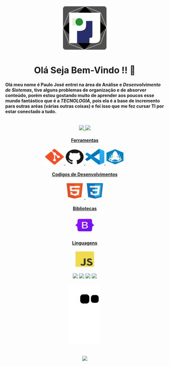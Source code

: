 <div align=center><a href="#">
  <img src="https://github.com/PauloJose-PJ/PauloJose-PJ/blob/main/definaVC.jpg" target="_blank"></a>
  <br>
  <h1>Olá Seja Bem-Vindo !! 👋</h1>
</div>

#### Olá meu nome é Paulo José entrei na área de Análise e *Desenvolvimento de Sistemas*, tive alguns problemas de organização e de absorver conteúdo, porém estou gostando muito de aprender aos poucos esse mundo fantástico que é a *TECNOLOGIA*, pois ela é a base de incremento para outras aréas (várias outras coisas) e foi isso que me fez cursar TI por estar conectado a tudo.
<br>
<div align="center">
  <a href="https://github.com/PauloJose-PJ">
  <img height="180em" src="https://github-readme-stats-git-masterrstaa-rickstaa.vercel.app/api/top-langs/?username=PauloJose-PJ&layout=compact&langs_count=10&hide_border=true&role=owner,collaborator&theme=default#gh-light-mode-only">
  <img height="180em" src="https://github-readme-stats-git-masterrstaa-rickstaa.vercel.app/api/top-langs/?username=PauloJose-PJ&show_icons=true&count_private=true&line_height=28&hide_border=true&card_width=347&include_all_commits=true&role=owner,collaborator&exclude_repo=github-readme-stats&theme=default&hide_rank=true#gh-light-mode-only">
</div>

<div style="display: inline_block" align="center">
  <h4>Ferramentas</h4>
  <img alt="PauloJose-Git" height="50" width="60" title="Git" src="https://github.com/devicons/devicon/blob/master/icons/git/git-original.svg">
  <img alt="PauloJose-GitHUB" height="50" width="60" title="GitHub" src="https://github.com/devicons/devicon/blob/master/icons/github/github-original.svg">
  <img alt="PauloJose-VSCode" height="50" width="60" title="VSCode" src="https://github.com/devicons/devicon/blob/master/icons/vscode/vscode-original.svg">
  <img alt="PauloJose-VSCode" height="50" width="60" title="VSCode" src="https://github.com/devicons/devicon/blob/master/icons/krakenjs/krakenjs-original.svg">
</div>

<div style="display: inline_block" align="center">
  <h4>Codigos de Desenvolvimentos</h4>
  <img alt="PauloJose-HTML" height="50" width="60" title="HTML5" src="https://github.com/devicons/devicon/blob/master/icons/html5/html5-original.svg">
  <img alt="PauloJose-CSS" height="50" width="60" title="CSS3" src="https://github.com/devicons/devicon/blob/master/icons/css3/css3-original.svg">
</div>

<div style="display: inline_block" align="center">
  <h4>Bibliotecas</h4>
  <img alt="PauloJose-B" height="50" width="60" title="Bootstrap" src="https://github.com/devicons/devicon/blob/master/icons/bootstrap/bootstrap-original.svg">
</div>

<div style="display: inline_block" align="center">
  <h4>Linguagens</h4>
  <img alt="PauloJose-JS" height="50" width="60" title="JS" src="https://github.com/devicons/devicon/blob/master/icons/javascript/javascript-original.svg">
</div><br>

<div align="center">  
  <a href="mailto:paulojose.pj@protonmail.com"><img src="https://img.shields.io/badge/Proton%20Mail-6D4AFF?logo=protonmail&logoColor=fff" target="_blank"></a>
  <a href="https://www.linkedin.com/in/paulo-jos%C3%A9-pacheco-lima-72483a203/" target="_blank"><img src="https://img.shields.io/badge/LinkedIn%20Learning-0A66C2?logo=linkedin&logoColor=fff" target="_blank"></a> 
  <a href="https://wa.me/5513988803017" target="_blank"><img src="https://img.shields.io/badge/WhatsApp-25D366?logo=whatsapp&logoColor=white" target="_blank"></a>
  <a href="https://www.instagram.com/paulojose.pj7/" target="_blank"><img src="https://img.shields.io/badge/Instagram-%23E4405F.svg?logo=Instagram&logoColor=white" target="_blank"></a>
  
 ![snake gif](https://github.com/PauloJose-PJ/PauloJose-PJ/blob/output/github-contribution-grid-snake.svg)
</div><br>

<div align="center">
  <img align="center" src="https://github-readme-activity-graph.vercel.app/graph? 
username=PauloJose-PJ&theme=react&hide_border=true&show_icons=true&custom_title=Grafico%20de%20Contribuicao" />
</div>
